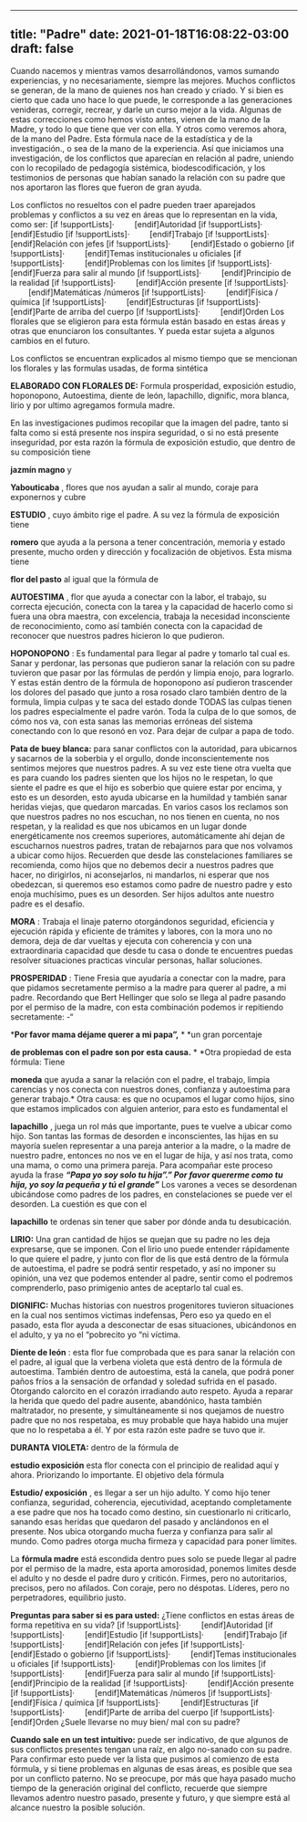 
---
title: "Padre"
date: 2021-01-18T16:08:22-03:00
draft: false
--- 
        

 

 



 
Cuando nacemos y mientras vamos desarrollándonos,
 vamos sumando experiencias, y no necesariamente, siempre las mejores. Muchos
 conflictos se generan, de la mano de quienes nos han creado y criado. Y si bien
 es cierto que cada uno hace lo que puede, le corresponde a las generaciones
 venideras, corregir, recrear, y darle un curso mejor a la vida.
Algunas de estas correcciones como hemos visto
 antes, vienen de la mano de la Madre, y todo lo que tiene que ver con ella.
Y otros como veremos ahora, de la mano del Padre.
Esta fórmula nace de la estadística y de la
 investigación., o sea de la mano de la experiencia.
Así que iniciamos una investigación, de los conflictos
 que aparecían en relación al padre, uniendo con lo recopilado de pedagogía
 sistémica, biodescodificación, y los testimonios de personas que habían sanado
 la relación con su padre que nos aportaron las flores que fueron de gran ayuda.
 
Los conflictos no resueltos con el padre pueden
 traer aparejados problemas y conflictos a su vez en áreas que lo representan en
 la vida, como ser: 
[if !supportLists]·        
 [endif]Autoridad
[if !supportLists]·        
 [endif]Estudio
[if !supportLists]·        
 [endif]Trabajo
[if !supportLists]·        
 [endif]Relación con jefes
[if !supportLists]·        
 [endif]Estado o gobierno
[if !supportLists]·        
 [endif]Temas institucionales u oficiales
[if !supportLists]·        
 [endif]Problemas con los limites
[if !supportLists]·        
 [endif]Fuerza para salir al mundo
[if !supportLists]·        
 [endif]Principio de la realidad
[if !supportLists]·        
 [endif]Acción presente
[if !supportLists]·        
 [endif]Matemáticas /números
[if !supportLists]·        
 [endif]Física / química
[if !supportLists]·        
 [endif]Estructuras
[if !supportLists]·        
 [endif]Parte de arriba del cuerpo
[if !supportLists]·        
 [endif]Orden 
Los
 florales que se eligieron para esta fórmula están basado en estas áreas y otras
 que enunciaron los consultantes. Y pueda estar sujeta a algunos cambios en el
 futuro.
 
Los conflictos se encuentran
 explicados al mismo tiempo que se mencionan los florales y las formulas usadas,
 de forma sintética
 


**ELABORADO CON FLORALES DE:** 
Formula prosperidad, exposición estudio, hoponopono,
 Autoestima, diente de león, lapachillo, dignific, mora blanca, lirio y por
 ultimo agregamos formula madre.
 
En las investigaciones pudimos recopilar que la
 imagen del padre, tanto si falta como si está presente nos inspira seguridad, o
 si no está presente inseguridad, por esta razón la fórmula de exposición
 estudio, que dentro de su composición tiene 

**jazmín magno**  y 

**Yabouticaba** ,
 flores que nos ayudan a salir al mundo, coraje para exponernos y cubre 

**ESTUDIO** , cuyo ámbito rige el padre.
A su vez la fórmula de exposición tiene 

**romero**  que ayuda a la persona a tener
 concentración, memoria y estado presente, mucho orden y dirección y
 focalización de objetivos.
Esta misma tiene 

**flor del pasto**  al igual que la fórmula de 

**AUTOESTIMA** , flor que ayuda a conectar con la labor, el trabajo, su
 correcta ejecución, conecta con la tarea y la capacidad de hacerlo como si
 fuera una obra maestra, con excelencia, trabaja la necesidad inconsciente de
 reconocimiento, como así también conecta con la capacidad de reconocer que
 nuestros padres hicieron lo que pudieron.
 


**HOPONOPONO** : Es fundamental para llegar al padre y tomarlo tal
 cual es. Sanar y perdonar, las personas que pudieron sanar la relación con su
 padre tuvieron que pasar por las fórmulas de perdón y limpia enojo, para
 lograrlo. Y estas están dentro de la fórmula de hoponopono así pudieron
 trascender los dolores del pasado que junto a rosa rosado claro también dentro
 de la formula, limpia culpas y te saca del estado donde TODAS las culpas tienen
 los padres especialmente el padre varón. Toda la culpa de lo que somos, de cómo
 nos va, con esta sanas las memorias erróneas del sistema conectando con lo que
 resonó en voz.
Para dejar de culpar a papa de todo.
 


**Pata de buey blanca:**  para sanar conflictos con la autoridad, para
 ubicarnos y sacarnos de la soberbia y el orgullo, donde inconscientemente nos
 sentimos mejores que nuestros padres.
A su vez este tiene otra vuelta que es para cuando
 los padres sienten que los hijos no le respetan, lo que siente el padre es que
 el hijo es soberbio que quiere estar por encima, y esto es un desorden, esto
 ayuda ubicarse en la humildad y también sanar heridas viejas, que quedaron
 marcadas.
En varios casos los reclamos son que nuestros padres
 no nos escuchan, no nos tienen en cuenta, no nos respetan, y la realidad es que
 nos ubicamos en un lugar donde energéticamente nos creemos superiores,
 automáticamente ahí dejan de escucharnos nuestros padres, tratan de rebajarnos
 para que nos volvamos a ubicar como hijos. Recuerden que desde las constelaciones
 familiares se recomienda, como hijos que no debemos decir a nuestros padres que
 hacer, no dirigirlos, ni aconsejarlos, ni mandarlos, ni esperar que nos
 obedezcan, si queremos eso estamos como padre de nuestro padre y esto enoja
 muchísimo, pues es un desorden. 
Ser hijos adultos ante nuestro padre es el desafío.
 


**MORA** : Trabaja el linaje paterno otorgándonos seguridad,
 eficiencia y ejecución rápida y eficiente de trámites y labores, con la mora
 uno no demora, deja de dar vueltas y ejecuta con coherencia y con una
 extraordinaria capacidad que desde tu casa o donde te encuentres puedas
 resolver situaciones practicas vincular personas, hallar soluciones.
 


**PROSPERIDAD** :
Tiene Fresia que ayudaría a conectar con la madre,
 para que pidamos secretamente permiso a la madre para querer al padre, a mi
 padre.
Recordando que Bert Hellinger que solo se llega al
 padre pasando por el permiso de la madre, con esta combinación podemos ir
 repitiendo secretamente: -“

***Por favor mama déjame querer a mi papa”,** * *un gran porcentaje 

**de problemas con el padre son por esta causa.** *
*Otra propiedad de esta fórmula: Tiene 

**moneda**  que ayuda a sanar la relación
 con el padre, el trabajo, limpia carencias y nos conecta con nuestros dones,
 confianza y autoestima para generar trabajo.*
Otra causa: es que no ocupamos el lugar como hijos,
 sino que estamos implicados con alguien anterior, para esto es fundamental el 

**lapachillo** , juega un rol más que
 importante, pues te vuelve a ubicar como hijo.
Son tantas las formas de desorden e inconscientes,
 las hijas en su mayoría suelen representar a una pareja anterior a la madre, o
 la madre de nuestro padre, entonces no nos ve en el lugar de hija, y así nos
 trata, como una mama, o como una primera pareja. Para acompañar este proceso
 ayuda la frase ***“Papa yo soy solo tu hija”.” Por favor quererme como tu hija, yo soy la
 pequeña y tú el grande”***
Los varones a veces se desordenan ubicándose como
 padres de los padres, en constelaciones se puede ver el desorden. La cuestión
 es que con el 

**lapachillo**  te ordenas
 sin tener que saber por dónde anda tu desubicación.
 


**LIRIO:**  Una gran cantidad de hijos se quejan que su padre no
 les deja expresarse, que se imponen.
Con el lirio uno puede entender rápidamente lo que
 quiere el padre, y junto con flor de lis que está dentro de la fórmula de
 autoestima, el padre se podrá sentir respetado, y así no imponer su opinión,
 una vez que podemos entender al padre, sentir como el podremos comprenderlo,
 paso primigenio antes de aceptarlo tal cual es.


**DIGNIFIC:**  Muchas historias con nuestros progenitores tuvieron
 situaciones en la cual nos sentimos victimas indefensas, Pero eso ya quedo en
 el pasado, esta flor ayuda a desconectar de esas situaciones, ubicándonos en el
 adulto, y ya no el “pobrecito yo “ni víctima.


**Diente de león** : esta flor fue comprobada que es para sanar la
 relación con el padre, al igual que la verbena violeta que está dentro de la
 fórmula de autoestima.
También dentro de autoestima, está la canela, que
 podrá poner paños fríos a la sensación de orfandad y soledad sufrida en el pasado.
 Otorgando calorcito en el corazón irradiando auto respeto.
Ayuda a reparar la herida que quedo del padre
 ausente, abandónico, hasta también maltratador, no presente, y simultáneamente
 si nos quejamos de nuestro padre que no nos respetaba, es muy probable que haya
 habido una mujer que no lo respetaba a él. Y por esta razón este padre se tuvo
 que ir.
 


**DURANTA VIOLETA:**  dentro de la fórmula de 

**estudio exposición**  esta flor conecta con el principio de realidad
 aquí y ahora. Priorizando lo importante.
El objetivo dela fórmula 

**Estudio/ exposición** , es llegar a ser un hijo adulto. Y como hijo
 tener confianza, seguridad, coherencia, ejecutividad, aceptando completamente a
 ese padre que nos ha tocado como destino, sin cuestionarlo ni criticarlo,
 sanando esas heridas que quedaron del pasado y anclándonos en el presente. Nos
 ubica otorgando mucha fuerza y confianza para salir al mundo.
Como padres otorga mucha firmeza y capacidad para
 poner límites.
 
La **fórmula
 madre** está escondida dentro pues solo se puede llegar al padre por el
 permiso de la madre, esta aporta amorosidad, ponemos limites desde el adulto y
 no desde el padre duro y criticón. Firmes, pero no autoritarios, precisos, pero
 no afilados. Con coraje, pero no déspotas. Líderes, pero no perpetradores,
 equilibrio justo.
 
**Preguntas para saber si es para
 usted:**
¿Tiene conflictos en estas áreas de forma repetitiva
 en su vida?
[if !supportLists]·        
 [endif]Autoridad
[if !supportLists]·        
 [endif]Estudio
[if !supportLists]·        
 [endif]Trabajo
[if !supportLists]·        
 [endif]Relación con jefes
[if !supportLists]·        
 [endif]Estado o gobierno
[if !supportLists]·        
 [endif]Temas institucionales u oficiales
[if !supportLists]·        
 [endif]Problemas con los limites
[if !supportLists]·        
 [endif]Fuerza para salir al mundo
[if !supportLists]·        
 [endif]Principio de la realidad
[if !supportLists]·        
 [endif]Acción presente
[if !supportLists]·        
 [endif]Matemáticas /números
[if !supportLists]·        
 [endif]Física / química
[if !supportLists]·        
 [endif]Estructuras
[if !supportLists]·        
 [endif]Parte de arriba del cuerpo
[if !supportLists]·        
 [endif]Orden 
¿Suele llevarse no muy bien/
 mal con su padre?
 


**Cuando sale en un test intuitivo:**  puede ser indicativo, de que algunos de sus
 conflictos presentes tengan una raíz, en algo no-sanado con su padre. Para
 confirmar esto puede ver la lista que pusimos al comienzo de esta fórmula, y si
 tiene problemas en algunas de esas áreas, es posible que sea por un conflicto
 paterno.
No se preocupe, por más que haya pasado mucho tiempo
 de la generación original del conflicto, recuerde que siempre llevamos adentro
 nuestro pasado, presente y futuro, y que siempre está al alcance nuestro la
 posible solución.





